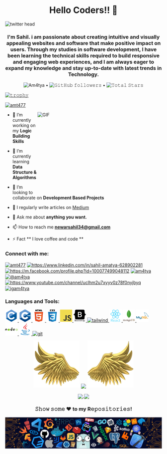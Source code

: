 <h1 align="center">Hello Coders!! 👋</h1>

![twitter head](https://user-images.githubusercontent.com/70385488/147853861-a67c8643-ff0f-451c-943f-db4e5589e4ee.png)

<h3 align="center">I'm Sahil. i am passionate about creating intuitive and visually appealing websites and software that make positive impact on users. Through my studies in software development, I have been learning the technical skills required to build responsive and engaging web experiences, and I am always eager to expand my knowledge and stay up-to-date with latest trends in Technology.</h3>


<p align="center">
  <img src="https://komarev.com/ghpvc/?username=Am4tya&label=Profile%20views&color=0e75b6&style=flat" alt="Am4tya" /> • 
  <img alt="𝙶𝚒𝚝𝙷𝚞𝚋 𝚏𝚘𝚕𝚕𝚘𝚠𝚎𝚛𝚜" src="https://img.shields.io/github/followers/Am4tya?label=Followers&style=social"> •   
  <img src="https://img.shields.io/github/stars/Am4tya?label=Stars" alt="𝚃𝚘𝚝𝚊𝚕 𝚂𝚝𝚊𝚛𝚜">
</p>


[![𝚝𝚛𝚘𝚙𝚑𝚢](https://github-profile-trophy.vercel.app/?username=Am4tya&column=8&margin-w=15&margin-h=15&no-bg=true&no-frame=true&theme=juicyfresh)](https://github.com/Am4tya)

<p align="left"> <a href="https://twitter.com/amt477" target="blank"><img src="https://img.shields.io/twitter/follow/amt477?logo=twitter&style=for-the-badge" alt="amt477" /></a> </p>

<a target="_blank">
  <img align="right" height="250" width="400" alt="GIF" src="https://camo.githubusercontent.com/cae12fddd9d6982901d82580bdf321d81fb299141098ca1c2d4891870827bf17/68747470733a2f2f6d69726f2e6d656469756d2e636f6d2f6d61782f313336302f302a37513379765349765f7430696f4a2d5a2e676966">
</a>

- 🔭 I’m currently working on my **Logic Building Skills**

- 🌱 I’m currently learning **Data Structure & Algorithms**

- 👯 I’m looking to collaborate on **Development Based Projects**

- 📝 I regularly write articles on [Medium](https://medium.com/@am4tya)

- 💬 Ask me about **anything you want.**

- 📫 How to reach me **newarsahil34@gmail.com**

- ⚡ Fact ** I love coffee and code **

<h3 align="left">Connect with me:</h3>
<p align="left">
<a href="https://twitter.com/amt477" target="blank"><img align="center" src="https://raw.githubusercontent.com/rahuldkjain/github-profile-readme-generator/master/src/images/icons/Social/twitter.svg" alt="amt477" height="30" width="40" /></a>
<a href="https://np.linkedin.com/in/sahil-amatya-628902281" target="blank"><img align="center" src="https://raw.githubusercontent.com/rahuldkjain/github-profile-readme-generator/master/src/images/icons/Social/linked-in-alt.svg" alt="https://www.linkedin.com/in/sahil-amatya-628902281" height="30" width="40" /></a>
<a href="https://fb.com/https://m.facebook.com/profile.php?id=100077499048112" target="blank"><img align="center" src="https://raw.githubusercontent.com/rahuldkjain/github-profile-readme-generator/master/src/images/icons/Social/facebook.svg" alt="https://m.facebook.com/profile.php?id=100077499048112" height="30" width="40" /></a>
<a href="https://instagram.com/am4tya" target="blank"><img align="center" src="https://raw.githubusercontent.com/rahuldkjain/github-profile-readme-generator/master/src/images/icons/Social/instagram.svg" alt="am4tya" height="30" width="40" /></a>
<a href="https://medium.com/@am4tya" target="blank"><img align="center" src="https://raw.githubusercontent.com/rahuldkjain/github-profile-readme-generator/master/src/images/icons/Social/medium.svg" alt="@am4tya" height="30" width="40" /></a>
<a href="https://www.youtube.com/channel/UCLhm2U7xyYV0z78f0NYjBYQ" target="blank"><img align="center" src="https://raw.githubusercontent.com/rahuldkjain/github-profile-readme-generator/master/src/images/icons/Social/youtube.svg" alt="https://www.youtube.com/channel/uclhm2u7xyyv0z78f0nyjbyq" height="30" width="40" /></a>
<a href="https://www.hackerrank.com/igam4tya" target="blank"><img align="center" src="https://raw.githubusercontent.com/rahuldkjain/github-profile-readme-generator/master/src/images/icons/Social/hackerrank.svg" alt="igam4tya" height="30" width="40" /></a>
</p>

<h3 align="left">Languages and Tools:</h3>
<p align="left"> <a href="https://www.cprogramming.com/" target="_blank" rel="noreferrer"> <img src="https://raw.githubusercontent.com/devicons/devicon/master/icons/c/c-original.svg" alt="c" width="40" height="40"/> </a> <a href="https://www.w3schools.com/cpp/" target="_blank" rel="noreferrer"> <img src="https://raw.githubusercontent.com/devicons/devicon/master/icons/cplusplus/cplusplus-original.svg" alt="cplusplus" width="40" height="40"/> </a> <a href="https://www.w3.org/html/" target="_blank" rel="noreferrer"> <img src="https://raw.githubusercontent.com/devicons/devicon/master/icons/html5/html5-original-wordmark.svg" alt="html5" width="40" height="40"/> </a> <a href="https://www.w3schools.com/css/" target="_blank" rel="noreferrer"> <img src="https://raw.githubusercontent.com/devicons/devicon/master/icons/css3/css3-original-wordmark.svg" alt="css3" width="40" height="40"/> </a> <a href="https://developer.mozilla.org/en-US/docs/Web/JavaScript" target="_blank" rel="noreferrer"> <img src="https://raw.githubusercontent.com/devicons/devicon/master/icons/javascript/javascript-original.svg" alt="javascript" width="40" height="40"/> </a> <a href="https://getbootstrap.com" target="_blank" rel="noreferrer"> <img src="https://raw.githubusercontent.com/devicons/devicon/master/icons/bootstrap/bootstrap-plain-wordmark.svg" alt="bootstrap" width="40" height="40"/> </a> <a href="https://tailwindcss.com/" target="_blank" rel="noreferrer"> <img src="https://www.vectorlogo.zone/logos/tailwindcss/tailwindcss-icon.svg" alt="tailwind" width="40" height="40"/> </a> <a href="https://reactjs.org/" target="_blank" rel="noreferrer"> <img src="https://raw.githubusercontent.com/devicons/devicon/master/icons/react/react-original-wordmark.svg" alt="react" width="40" height="40"/> </a> <a href="https://www.mongodb.com/" target="_blank" rel="noreferrer"> <img src="https://raw.githubusercontent.com/devicons/devicon/master/icons/mongodb/mongodb-original-wordmark.svg" alt="mongodb" width="40" height="40"/> </a> <a href="https://www.mysql.com/" target="_blank" rel="noreferrer"> <img src="https://raw.githubusercontent.com/devicons/devicon/master/icons/mysql/mysql-original-wordmark.svg" alt="mysql" width="40" height="40"/> </a> <a href="https://nodejs.org" target="_blank" rel="noreferrer"> <img src="https://raw.githubusercontent.com/devicons/devicon/master/icons/nodejs/nodejs-original-wordmark.svg" alt="nodejs" width="40" height="40"/> </a> <a href="https://www.java.com" target="_blank" rel="noreferrer"> <img src="https://raw.githubusercontent.com/devicons/devicon/master/icons/java/java-original.svg" alt="java" width="40" height="40"/> </a> <a href="https://git-scm.com/" target="_blank" rel="noreferrer"> <img src="https://www.vectorlogo.zone/logos/git-scm/git-scm-icon.svg" alt="git" width="40" height="40"/> </a> </p> 

<p align="center">
  <a>
    <img height="150" width="150" src="https://github.com/Am4tya/Am4tya/blob/main/Images/left.png">
    <img align="center" src="https://github-readme-streak-stats.herokuapp.com/?user=Am4tya&theme=dark&hide_border=true"/>
    <img height="150" width="150" src="https://github.com/Am4tya/Am4tya/blob/main/Images/right.png">
  </a>
</p>

<p align="center">
  <a href="https://github.com/Am4tya">
    <img align="center" src="https://github-readme-stats.vercel.app/api?username=Am4tya&show_icons=true&hide_border=true&title_color=94b4a4&amp&icon_color=FFFFFF&amp&text_color=FFFFFF&amp&bg_color=000000&count_private=true&include_all_commits=true"/>
  </a>
  <a href="https://github.com/Am4tya">
    <img align="center" height="195px" src="https://github-readme-stats.vercel.app/api/top-langs/?username=Am4tya&text_color=FFFFFF&bg_color=000000&title_color=94b4a4&langs_count=15&layout=compact&hide_border=true" />
  </a>
</p>

<div align="center">
  
### 𝚂𝚑𝚘𝚠 𝚜𝚘𝚖𝚎 ❤️ to my R𝚎𝚙𝚘𝚜𝚒𝚝𝚘𝚛𝚒𝚎𝚜!

</div>

![footer](https://github.com/Am4tya/Am4tya/blob/main/Images/footer.png) 
